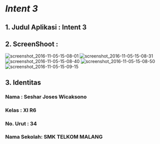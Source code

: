 <h1><i><b>Intent 3</i></b></h1>

<h2>1. Judul Aplikasi  : Intent 3</h2>
<h2>2. ScreenShoot  : </h2>

![screenshot_2016-11-05-15-08-01](https://cloud.githubusercontent.com/assets/21971567/20031233/a5493ad6-a3a6-11e6-936e-50121817fc06.png)
![screenshot_2016-11-05-15-08-31](https://cloud.githubusercontent.com/assets/21971567/20031234/a7842748-a3a6-11e6-8c84-49f09f62d9b8.png)
![screenshot_2016-11-05-15-08-40](https://cloud.githubusercontent.com/assets/21971567/20031236/a88a5a04-a3a6-11e6-9e25-01dfb4406f9e.png)
![screenshot_2016-11-05-15-08-50](https://cloud.githubusercontent.com/assets/21971567/20031237/a933c422-a3a6-11e6-9586-128b51e34493.png)
![screenshot_2016-11-05-15-09-15](https://cloud.githubusercontent.com/assets/21971567/20031238/ab31da66-a3a6-11e6-80a5-b5f557d661ea.png)


<h2>3. Identitas</h2>
  <h3>Nama : Seshar Joses Wicaksono</h3>
  <h3>Kelas : XI R6</h3>
  <h3>No. Urut : 34</h3>
  <h3>Nama Sekolah: SMK TELKOM MALANG</h3>
